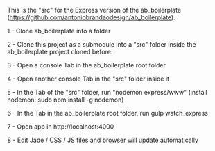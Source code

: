 This is the "src" for the Express version of the ab_boilerplate (https://github.com/antoniobrandaodesign/ab_boilerplate).

1 - Clone ab_boilerplate into a folder

2 - Clone this project as a submodule into a "src" folder inside the ab_boilerplate project cloned before.

3 - Open a console Tab in the ab_boilerplate root folder 

4 - Open another console Tab in the "src" folder inside it

5 - In the Tab of the "src" folder, run "nodemon express/www"    (install nodemon:  sudo npm install -g nodemon)

6 - In the Tab in the ab_boilerplate root folder, run gulp watch_express

7 - Open app in http://localhost:4000

8 - Edit Jade / CSS / JS files and browser will update automatically